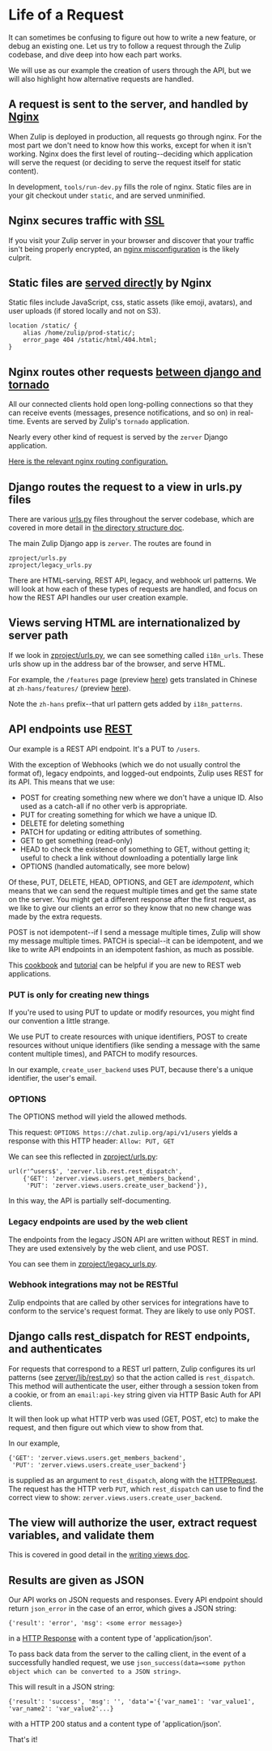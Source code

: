 # Life of a Request

It can sometimes be confusing to figure out how to write a new feature,
or debug an existing one. Let us try to follow a request through the
Zulip codebase, and dive deep into how each part works.

We will use as our example the creation of users through the API, but we
will also highlight how alternative requests are handled.

## A request is sent to the server, and handled by [Nginx](http://nginx.org/en/docs/)

When Zulip is deployed in production, all requests go through nginx.
For the most part we don't need to know how this works, except for when
it isn't working. Nginx does the first level of routing--deciding which
application will serve the request (or deciding to serve the request
itself for static content).

In development, `tools/run-dev.py` fills the role of nginx. Static files
are in your git checkout under `static`, and are served unminified.

## Nginx secures traffic with [SSL](prod-install.html)

If you visit your Zulip server in your browser and discover that your
traffic isn't being properly encrypted, an [nginx misconfiguration][nginx-config] is the
likely culprit.

[nginx-config]: https://github.com/zulip/zulip/blob/master/puppet/zulip/files/nginx/sites-available/zulip-enterprise

## Static files are [served directly][served-directly] by Nginx

[served-directly]: https://github.com/zulip/zulip/blob/master/puppet/zulip/files/nginx/zulip-include-frontend/app

Static files include JavaScript, css, static assets (like emoji, avatars),
and user uploads (if stored locally and not on S3).

```
location /static/ {
    alias /home/zulip/prod-static/;
    error_page 404 /static/html/404.html;
}
```

## Nginx routes other requests [between django and tornado][tornado-django]

[tornado-django]: architecture-overview.html?highlight=tornado#django-and-tornado

All our connected clients hold open long-polling connections so that
they can receive events (messages, presence notifications, and so on) in
real-time. Events are served by Zulip's `tornado` application.

Nearly every other kind of request is served by the `zerver` Django
application.

[Here is the relevant nginx routing configuration.][nginx-config-link]

[nginx-config-link]: https://github.com/zulip/zulip/blob/master/puppet/zulip/files/nginx/zulip-include-frontend/app

## Django routes the request to a view in urls.py files

There are various [urls.py](https://docs.djangoproject.com/en/1.8/topics/http/urls/) files throughout the server codebase, which are
covered in more detail in [the directory structure doc](directory-structure.html).

The main Zulip Django app is `zerver`. The routes are found in
```
zproject/urls.py
zproject/legacy_urls.py
```

There are HTML-serving, REST API, legacy, and webhook url patterns. We
will look at how each of these types of requests are handled, and focus
on how the REST API handles our user creation example.

## Views serving HTML are internationalized by server path

If we look in [zproject/urls.py](https://github.com/zulip/zulip/blob/master/zproject/urls.py), we can see something called
`i18n_urls`. These urls show up in the address bar of the browser, and
serve HTML.

For example, the `/features` page (preview
[here](https://zulipchat.com/features/)) gets translated in Chinese at
`zh-hans/features/` (preview
[here](https://zulipchat.com/zh-hans/features/)).

Note the `zh-hans` prefix--that url pattern gets added by `i18n_patterns`.

## API endpoints use [REST](http://www.ics.uci.edu/~fielding/pubs/dissertation/rest_arch_style.htm)

Our example is a REST API endpoint. It's a PUT to `/users`.

With the exception of Webhooks (which we do not usually control the
format of), legacy endpoints, and logged-out endpoints, Zulip uses REST
for its API. This means that we use:

* POST for creating something new where we don't have a unique ID. Also used as a catch-all if no other verb is appropriate.
* PUT for creating something for which we have a unique ID.
* DELETE for deleting something
* PATCH for updating or editing attributes of something.
* GET to get something (read-only)
* HEAD to check the existence of something to GET, without getting it;
  useful to check a link without downloading a potentially large link
* OPTIONS (handled automatically, see more below)

Of these, PUT, DELETE, HEAD, OPTIONS, and GET are *idempotent*, which
means that we can send the request multiple times and get the same
state on the server. You might get a different response after the first
request, as we like to give our clients an error so they know that no
new change was made by the extra requests.

POST is not idempotent--if I send a message multiple times, Zulip will
show my message multiple times. PATCH is special--it can be
idempotent, and we like to write API endpoints in an idempotent fashion,
as much as possible.

This [cookbook](http://restcookbook.com/) and
[tutorial](http://www.restapitutorial.com/) can be helpful if you are
new to REST web applications.

### PUT is only for creating new things

If you're used to using PUT to update or modify resources, you might
find our convention a little strange.

We use PUT to create resources with unique identifiers, POST to create
resources without unique identifiers (like sending a message with the
same content multiple times), and PATCH to modify resources.

In our example, `create_user_backend` uses PUT, because there's a unique
identifier, the user's email.

### OPTIONS

The OPTIONS method will yield the allowed methods.

This request:
`OPTIONS https://chat.zulip.org/api/v1/users`
yields a response with this HTTP header:
`Allow: PUT, GET`

We can see this reflected in [zproject/urls.py](https://github.com/zulip/zulip/blob/master/zproject/urls.py):

    url(r'^users$', 'zerver.lib.rest.rest_dispatch',
        {'GET': 'zerver.views.users.get_members_backend',
         'PUT': 'zerver.views.users.create_user_backend'}),

In this way, the API is partially self-documenting.

### Legacy endpoints are used by the web client

The endpoints from the legacy JSON API are written without REST in
mind. They are used extensively by the web client, and use POST.

You can see them in
[zproject/legacy_urls.py](https://github.com/zulip/zulip/blob/master/zproject/legacy_urls.py).

### Webhook integrations may not be RESTful

Zulip endpoints that are called by other services for integrations have
to conform to the service's request format. They are likely to use
only POST.

## Django calls rest_dispatch for REST endpoints, and authenticates

For requests that correspond to a REST url pattern, Zulip configures
its url patterns (see
[zerver/lib/rest.py](https://github.com/zulip/zulip/blob/master/zerver/lib/rest.py))
so that the action called is `rest_dispatch`. This method will
authenticate the user, either through a session token from a cookie,
or from an `email:api-key` string given via HTTP Basic Auth for API
clients.

It will then look up what HTTP verb was used (GET, POST, etc) to make
the request, and then figure out which view to show from that.

In our example,

```
{'GET': 'zerver.views.users.get_members_backend',
 'PUT': 'zerver.views.users.create_user_backend'}
```

is supplied as an argument to `rest_dispatch`, along with the
[HTTPRequest](https://docs.djangoproject.com/en/1.8/ref/request-response/).
The request has the HTTP verb `PUT`, which `rest_dispatch` can use to
find the correct view to show:
`zerver.views.users.create_user_backend`.

## The view will authorize the user, extract request variables, and validate them

This is covered in good detail in the [writing views doc](writing-views.html).

## Results are given as JSON

Our API works on JSON requests and responses. Every API endpoint should
return `json_error` in the case of an error, which gives a JSON string:

`{'result': 'error', 'msg': <some error message>}`

in a
[HTTP Response](https://docs.djangoproject.com/en/1.8/ref/request-response/)
with a content type of 'application/json'.

To pass back data from the server to the calling client, in the event of
a successfully handled request, we use `json_success(data=<some python object which can be converted to a JSON string>`.

This will result in a JSON string:

`{'result': 'success', 'msg': '', 'data'='{'var_name1': 'var_value1', 'var_name2': 'var_value2'...}`

with a HTTP 200 status and a content type of 'application/json'.

That's it!
